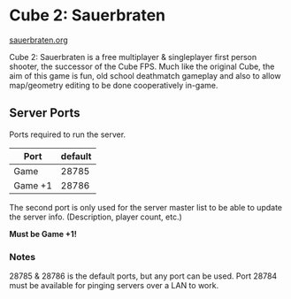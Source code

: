 # Cube 2: Sauerbraten
[sauerbraten.org](http://sauerbraten.org/)

Cube 2: Sauerbraten is a free multiplayer & singleplayer first person shooter, the successor of the Cube FPS.
Much like the original Cube, the aim of this game is fun, old school deathmatch gameplay and also to allow map/geometry editing to be done cooperatively in-game.

## Server Ports

Ports required to run the server.

| Port    | default |
|---------|---------|
| Game    | 28785   |
| Game +1 | 28786   |

The second port is only used for the server master list to be able to update the server info. (Description, player count, etc.)

**Must be Game +1!**

### Notes

<!--Notes about the server ports.-->
28785 & 28786 is the default ports, but any port can be used.
Port 28784 must be available for pinging servers over a LAN to work.

